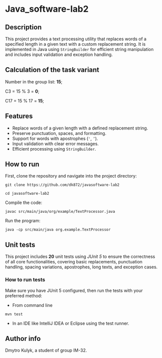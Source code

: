 # Java_software-lab2

## Description
This project provides a text processing utility that replaces words of a specified length in a given text with a custom replacement string. It is implemented in Java using `StringBuilder` for efficient string manipulation and includes input validation and exception handling. 

## Calculation of the task variant
Number in the group list: **15**;

C3 = 15 % 3 = **0**;

C17 = 15 % 17 = **15**;

## Features
- Replace words of a given length with a defined replacement string.  
- Preserve punctuation, spaces, and formatting.  
- Support for words with apostrophes (`'`, `’`).  
- Input validation with clear error messages.  
- Efficient processing using `StringBuilder`. 

## How to run
First, clone the repository and navigate into the project directory:
```
git clone https://github.com/dk872/javasoftware-lab2
```
```
cd javasoftware-lab2
```

Compile the code:
```
javac src/main/java/org/example/TextProcessor.java
```

Run the program:
```
java -cp src/main/java org.example.TextProcessor
```

## Unit tests
This project includes **20** unit tests using *JUnit 5* to ensure the correctness of all core functionalities, covering basic replacements, punctuation handling, spacing variations, apostrophes, long texts, and exception cases.

### How to run tests
Make sure you have JUnit 5 configured, then run the tests with your preferred method:
  - From command line
  ```
  mvn test
  ```
  - In an IDE like IntelliJ IDEA or Eclipse using the test runner.

## Author info
Dmytro Kulyk, a student of group IM-32.

